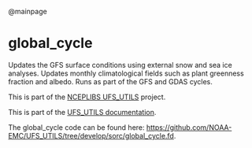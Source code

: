 @mainpage

# global_cycle

Updates the GFS surface conditions using external snow and sea ice
analyses. Updates monthly climatological fields such as plant
greenness fraction and albedo. Runs as part of the GFS and GDAS
cycles.

This is part of the [NCEPLIBS
UFS_UTILS](https://github.com/NOAA-EMC/UFS_UTILS) project.

This is part of the <a href="../index.html">UFS_UTILS documentation</a>.

The global_cycle code can be found here:
https://github.com/NOAA-EMC/UFS_UTILS/tree/develop/sorc/global_cycle.fd.

